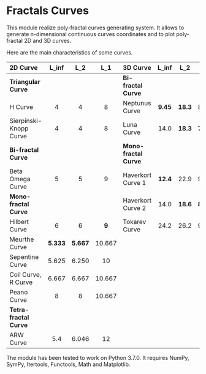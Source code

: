 # Fractals Curves

This module realize poly-fractal curves generating system. It allows to generate n-dimensional  continuous curves coordinates and to plot poly-fractal 2D and 3D curves.

Here are the main characteristics of some curves.

|2D Curve               |  L_inf  |   L_2   |   L_1   |3D Curve            |  L_inf |   L_2  |   L_1  |
|:---                   |  :---:  |  :---:  |  :---:  |:---                |  :---: |  :---: |  :---: |
|**Triangular Curve**   |         |         |         |**Bi-fractal Curve**                           |
|H Curve                |    4    |    4    |    8    |Neptunus Curve      |**9.45**|**18.3**|  88.9  |
|Sierpinski-Knopp Curve |    4    |    4    |    8    |Luna Curve          |  14.0  |**18.3**|**75.6**|
|**Bi-fractal Curve**   |         |         |         |**Mono-fractal Curve**                         |
|Beta Omega Curve       |    5    |    5    |    9    |Haverkort Curve 1   |**12.4**| 22.9   |  99.6  |
|**Mono-fractal Curve** |         |         |         |Haverkort Curve 2   |  14.0  |**18.6**|**89.8**|
|Hilbert Curve          |    6    |    6    |  **9**  |Tokarev Curve       |  24.2  |  26.2  |  98.3  |
|Meurthe Curve          |**5.333**|**5.667**| 10.667  |
|Sepentine Curve        |  5.625  |  6.250  |   10    |
|Coil Curve, R Curve    |  6.667  |  6.667  | 10.667  |
|Peano Curve            |    8    |    8    | 10.667  |
|**Tetra-fractal Curve**|         |         |         |
|ARW Curve              |   5.4   |  6.046  |   12    |


The module has been tested to work on Python 3.7.0. It requires NumPy, SymPy, Itertools, Functools, Math and Matplotlib.
